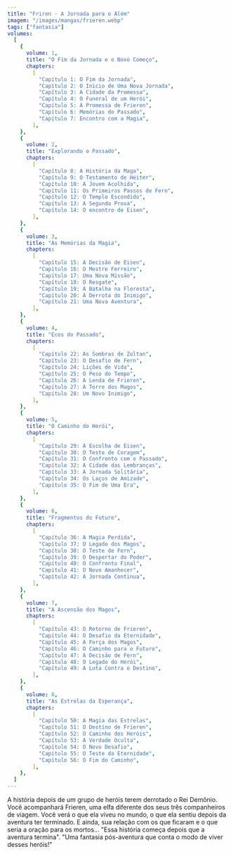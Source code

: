 ```yaml
---
title: "Friren - A Jornada para o Além"
imagem: "/images/mangas/frieren.webp"
tags: ["fantasia"]
volumes:
  [
    {
      volume: 1,
      title: "O Fim da Jornada e o Novo Começo",
      chapters:
        [
          "Capítulo 1: O Fim da Jornada",
          "Capítulo 2: O Início de Uma Nova Jornada",
          "Capítulo 3: A Cidade da Promessa",
          "Capítulo 4: O Funeral de um Herói",
          "Capítulo 5: A Promessa de Frieren",
          "Capítulo 6: Memórias do Passado",
          "Capítulo 7: Encontro com a Magia",
        ],
    },
    {
      volume: 2,
      title: "Explorando o Passado",
      chapters:
        [
          "Capítulo 8: A História da Maga",
          "Capítulo 9: O Testamento de Heiter",
          "Capítulo 10: A Jovem Acolhida",
          "Capítulo 11: Os Primeiros Passos de Fern",
          "Capítulo 12: O Templo Escondido",
          "Capítulo 13: A Segunda Prova",
          "Capítulo 14: O encontro de Eisen",
        ],
    },
    {
      volume: 3,
      title: "As Memórias da Magia",
      chapters:
        [
          "Capítulo 15: A Decisão de Eisen",
          "Capítulo 16: O Mestre Ferreiro",
          "Capítulo 17: Uma Nova Missão",
          "Capítulo 18: O Resgate",
          "Capítulo 19: A Batalha na Floresta",
          "Capítulo 20: A Derrota do Inimigo",
          "Capítulo 21: Uma Nova Aventura",
        ],
    },
    {
      volume: 4,
      title: "Ecos do Passado",
      chapters:
        [
          "Capítulo 22: As Sombras de Zoltan",
          "Capítulo 23: O Desafio de Fern",
          "Capítulo 24: Lições de Vida",
          "Capítulo 25: O Peso do Tempo",
          "Capítulo 26: A Lenda de Frieren",
          "Capítulo 27: A Torre dos Magos",
          "Capítulo 28: Um Novo Inimigo",
        ],
    },
    {
      volume: 5,
      title: "O Caminho do Herói",
      chapters:
        [
          "Capítulo 29: A Escolha de Eisen",
          "Capítulo 30: O Teste de Coragem",
          "Capítulo 31: O Confronto com o Passado",
          "Capítulo 32: A Cidade das Lembranças",
          "Capítulo 33: A Jornada Solitária",
          "Capítulo 34: Os Laços de Amizade",
          "Capítulo 35: O Fim de Uma Era",
        ],
    },
    {
      volume: 6,
      title: "Fragmentos do Futuro",
      chapters:
        [
          "Capítulo 36: A Magia Perdida",
          "Capítulo 37: O Legado dos Magos",
          "Capítulo 38: O Teste de Fern",
          "Capítulo 39: O Despertar do Poder",
          "Capítulo 40: O Confronto Final",
          "Capítulo 41: O Novo Amanhecer",
          "Capítulo 42: A Jornada Continua",
        ],
    },
    {
      volume: 7,
      title: "A Ascensão dos Magos",
      chapters:
        [
          "Capítulo 43: O Retorno de Frieren",
          "Capítulo 44: O Desafio da Eternidade",
          "Capítulo 45: A Força dos Magos",
          "Capítulo 46: O Caminho para o Futuro",
          "Capítulo 47: A Decisão de Fern",
          "Capítulo 48: O Legado do Herói",
          "Capítulo 49: A Luta Contra o Destino",
        ],
    },
    {
      volume: 8,
      title: "As Estrelas da Esperança",
      chapters:
        [
          "Capítulo 50: A Magia das Estrelas",
          "Capítulo 51: O Destino de Frieren",
          "Capítulo 52: O Caminho dos Heróis",
          "Capítulo 53: A Verdade Oculta",
          "Capítulo 54: O Novo Desafio",
          "Capítulo 55: O Teste da Eternidade",
          "Capítulo 56: O Fim do Caminho",
        ],
    },
  ]
---
```


<p>A história depois de um grupo de heróis terem derrotado o Rei Demônio. Você acompanhará Frieren, uma elfa diferente dos seus três companheiros de viagem. Você verá o que ela viveu no mundo, o que ela sentiu depois da aventura ter terminado. E ainda, sua relação com os que ficaram e o que seria a oração para os mortos... <span class='font-bold'>"Essa história começa depois que a aventura termina"</span>. "Uma fantasia pós-aventura que conta o modo de viver desses heróis!"</p>

